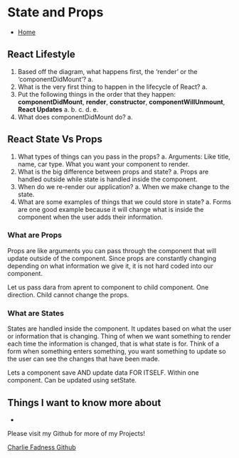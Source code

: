 # State and Props

* [Home](https://fadnesscharlie.github.io/reading-notes/301/)

## React Lifestyle

1. Based off the diagram, what happens first, the ‘render’ or the ‘componentDidMount’?
  a.
2. What is the very first thing to happen in the lifecycle of React?
  a.
3. Put the following things in the order that they happen: **componentDidMount**, **render**, **constructor**, **componentWillUnmount**, **React Updates**
  a.
  b.
  c.
  d.
  e.
4. What does componentDidMount do?
  a.

## React State Vs Props

1. What types of things can you pass in the props?
  a. Arguments: Like title, name, car type. What you want your component to render.
2. What is the big difference between props and state?
  a. Props are handled outside while state is handled inside the component.
3. When do we re-render our application?
  a. When we make change to the state.
4. What are some examples of things that we could store in state?
  a. Forms are one good example because it will change what is inside the component when the user adds their information.

### What are Props

Props are like arguments you can pass through the component that will update outside of the component. Since props are constantly changing depending on what information we give it, it is not hard coded into our component.

Let us pass dara from aprent to component to child component. One direction. Child cannot change the props.

### What are States

States are handled inside the component. It updates based on what the user or information that is changing. Thing of when we want something to render each time the information is changed, that is what state is for. Think of a form when something enters something, you want something to update so the user can see the changes that have been made.

Lets a component save AND update data FOR ITSELF. Within one component. Can be updated using setState.

## Things I want to know more about

- 

Please visit my Github for more of my Projects!

[Charlie Fadness Github](https://github.com/fadnesscharlie)
